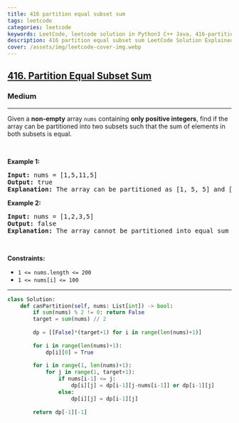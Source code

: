```yaml
---
title: 416 partition equal subset sum
tags: leetcode
categories: leetcode
keywords: LeetCode, leetcode solution in Python3 C++ Java, 416-partition-equal-subset-sum solution
description: 416 partition equal subset sum LeetCode Solution Explained
cover: /assets/img/leetcode-cover-img.webp
---
```



<h2><a href="https://leetcode.com/problems/partition-equal-subset-sum/">416. Partition Equal Subset Sum</a></h2><h3>Medium</h3><hr><div><p>Given a <strong>non-empty</strong> array <code>nums</code> containing <strong>only positive integers</strong>, find if the array can be partitioned into two subsets such that the sum of elements in both subsets is equal.</p>

<p>&nbsp;</p>
<p><strong>Example 1:</strong></p>

<pre><strong>Input:</strong> nums = [1,5,11,5]
<strong>Output:</strong> true
<strong>Explanation:</strong> The array can be partitioned as [1, 5, 5] and [11].
</pre>

<p><strong>Example 2:</strong></p>

<pre><strong>Input:</strong> nums = [1,2,3,5]
<strong>Output:</strong> false
<strong>Explanation:</strong> The array cannot be partitioned into equal sum subsets.
</pre>

<p>&nbsp;</p>
<p><strong>Constraints:</strong></p>

<ul>
	<li><code>1 &lt;= nums.length &lt;= 200</code></li>
	<li><code>1 &lt;= nums[i] &lt;= 100</code></li>
</ul>
</div>

---




```python
class Solution:
    def canPartition(self, nums: List[int]) -> bool:
        if sum(nums) % 2 != 0: return False
        target = sum(nums) // 2
        
        dp = [[False]*(target+1) for i in range(len(nums)+1)]
        
        for i in range(len(nums)+1):
            dp[i][0] = True
        
        for i in range(1, len(nums)+1):
            for j in range(1, target+1):
                if nums[i-1] <= j:
                    dp[i][j] = dp[i-1][j-nums[i-1]] or dp[i-1][j]
                else:
                    dp[i][j] = dp[i-1][j]
        
        return dp[-1][-1]
```
